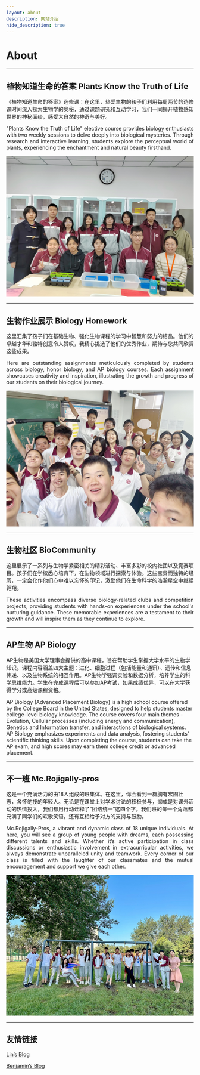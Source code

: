 ```yaml
---
layout: about
description: 网站介绍
hide_description: true
---
```


# About

<!--author-->

---

## 植物知道生命的答案 Plants Know the Truth of Life

《植物知道生命的答案》选修课：在这里，热爱生物的孩子们利用每周两节的选修课时间深入探索生物学的奥秘，通过课题研究和互动学习，我们一同揭开植物感知世界的神秘面纱，感受大自然的神奇与美好。

<p style="text-align: justify;"> 
"Plants Know the Truth of Life" elective course provides biology enthusiasts with two weekly sessions to delve deeply into biological mysteries. Through research and interactive learning, students explore the perceptual world of plants, experiencing the enchantment and natural beauty firsthand.
</p>

![](assets/img/about/about_1.jpg)

---

## 生物作业展示 Biology Homework

这里汇集了孩子们在基础生物、强化生物课程的学习中智慧和努力的结晶。他们的卓越才华和独特创意令人赞叹，我精心挑选了他们的优秀作业，期待与您共同欣赏这些成果。

<p style="text-align: justify;"> 
Here are outstanding assignments meticulously completed by students across biology, honor biology, and AP biology courses. Each assignment showcases creativity and inspiration, illustrating the growth and progress of our students on their biological journey.
</p>

![](assets/img/about/about_3.png)

---

## 生物社区 BioCommunity

这里展示了一系列与生物学紧密相关的精彩活动、丰富多彩的校内社团以及竞赛项目。孩子们在学校悉心培育下，在生物领域进行探索与体验。这些宝贵而独特的经历，一定会化作他们心中难以忘怀的印记，激励他们在生命科学的浩瀚星空中继续翱翔。

<p style="text-align: justify;"> 
These activities encompass diverse biology-related clubs and competition projects, providing students with hands-on experiences under the school's nurturing guidance. These memorable experiences are a testament to their growth and will inspire them as they continue to explore.
</p>

---

## AP生物 AP Biology

AP生物是美国大学理事会提供的高中课程，旨在帮助学生掌握大学水平的生物学知识。课程内容涵盖四大主题：进化、细胞过程（包括能量和通讯）、遗传和信息传递、以及生物系统的相互作用。AP生物学强调实验和数据分析，培养学生的科学思维能力。学生在完成课程后可以参加AP考试，如果成绩优异，可以在大学获得学分或高级课程资格。

AP Biology (Advanced Placement Biology) is a high school course offered by the College Board in the United States, designed to help students master college-level biology knowledge. The course covers four main themes - Evolution, Cellular processes (including energy and communication), Genetics and Information transfer, and interactions of biological systems. AP Biology emphasizes experiments and data analysis, fostering students' scientific thinking skills. Upon completing the course, students can take the AP exam, and high scores may earn them college credit or advanced placement.

---

## 不一班 Mc.Rojigally-pros 

这是一个充满活力的由18人组成的班集体。在这里，你会看到一群胸有宏图壮志，各怀绝技的年轻人。无论是在课堂上对学术讨论的积极参与，抑或是对课外活动的热情投入，我们都用行动诠释了“团结统一”这四个字。我们班的每一个角落都充满了同学们的欢歌笑语，还有互相给予对方的支持与鼓励。

<p style="text-align: justify;"> 
Mc.Rojigally-Pros, a vibrant and dynamic class of 18 unique individuals. At here, you will see a group of young people with dreams, each possessing different talents and skills. Whether it’s active participation in class discussions or enthusiastic involvement in extracurricular activities, we always demonstrate unparalleled unity and teamwork. Every corner of our class is filled with the laughter of our classmates and the mutual encouragement and support we give each other.
</p>

![](assets/img/about/about_2.jpg)

---

## 友情链接

[Lin’s Blog](https://dreta.dev/)

[Benjamin’s Blog](https://www.benjaminjiang.com/)

